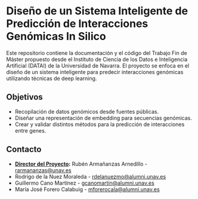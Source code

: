 # Diseño de un Sistema Inteligente de Predicción de Interacciones Genómicas In Silico

Este repositorio contiene la documentación y el código del Trabajo Fin de Máster propuesto desde el Instituto de Ciencia de los Datos e Inteligencia Artificial (DATAI) de la Universidad de Navarra. El proyecto se enfoca en el diseño de un sistema inteligente para predecir interacciones genómicas utilizando técnicas de deep learning.

## Objetivos
- Recopilación de datos genómicos desde fuentes públicas.
- Diseñar una representación de embedding para secuencias genómicas.
- Crear y validar distintos métodos para la predicción de interacciones entre genes.

## Contacto
- **<u>Director del Proyecto</u>:** Rubén Armañanzas Arnedillo - [rarmananzas@unav.es](mailto:rarmananzas@unav.es)
- Rodrigo de la Nuez Moraleda - [rdelanuezmo@alumni.unav.es](mailto:rdelanuezmo@alumni.unav.es)
- Guillermo Cano Martínez - [gcanomartin@alumni.unav.es](gcanomartin@alumni.unav.es)
- María José Forero Calabuig - [mforerocala@alumni.unav.es](mailto:mforerocala@alumni.unav.es)
